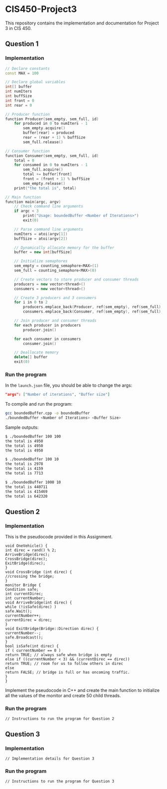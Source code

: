 # CIS450-Project3

This repository contains the implementation and documentation for Project 3 in CIS 450.

## Question 1

### Implementation

```cpp
// Declare constants
const MAX = 100

// Declare global variables
int[] buffer
int numIters
int buffSize
int front = 0
int rear = 0

// Producer function
function Producer(sem_empty, sem_full, id)
    for produced in 0 to numIters - 1
        sem_empty.acquire()
        buffer[rear] = produced
        rear = (rear + 1) % buffSize
        sem_full.release()

// Consumer function
function Consumer(sem_empty, sem_full, id)
    total = 0
    for consumed in 0 to numIters - 1
        sem_full.acquire()
        total += buffer[front]
        front = (front + 1) % buffSize
        sem_empty.release()
    print("the total is", total)

// Main function
function main(argc, argv)
    // Check command line arguments
    if argc < 3
        print("Usage: boundedBuffer <Number of Iterations>")
        exit(0)

    // Parse command line arguments
    numIters = atoi(argv[1])
    buffSize = atoi(argv[2])

    // Dynamically allocate memory for the buffer
    buffer = new int[buffSize]

    // Initialize semaphores
    sem_empty = counting_semaphore<MAX>(1)
    sem_full = counting_semaphore<MAX>(0)

    // Create vectors to store producer and consumer threads
    producers = new vector<thread>()
    consumers = new vector<thread>()

    // Create 3 producers and 3 consumers
    for i in 0 to 2
        producers.emplace_back(Producer, ref(sem_empty), ref(sem_full), i)
        consumers.emplace_back(Consumer, ref(sem_empty), ref(sem_full), i)

    // Join producer and consumer threads
    for each producer in producers
        producer.join()

    for each consumer in consumers
        consumer.join()

    // Deallocate memory
    delete[] buffer
    exit(0)
```

### Run the program

In the `launch.json` file, you should be able to change the args:

```json
"args": ["Number of iterations", "Buffer size"]
```

To compile and run the program:

```bash
gcc boundedBuffer.cpp -o boundedBuffer
./boundedBuffer <Number of Iterations> <Buffer Size>
```

Sample outputs:

```bash
$ ./boundedBuffer 100 100
the total is 4950
the total is 4950
the total is 4950

$ ./boundedBuffer 100 10
the total is 2978
the total is 4159
the total is 7713

$ ./boundedBuffer 1000 10
the total is 440711
the total is 415469
the total is 642320
```

## Question 2

### Implementation
This is the pseudocode provided in this Assignment.
```plaintext
void OneVehicle() {
int direc = rand() % 2;
ArriveBridge(direc);
CrossBridge(direc);
ExitBridge(direc);
}
void CrossBridge (int direc) {
//crossing the bridge;
}
monitor Bridge {
Condition safe;
int currentDirec;
int currentNumber;
void ArriveBridge(int direc) {
while (!isSafe(direc) )
safe.Wait();
currentNumber++;
currentDirec = direc;
}
void ExitBridge(Bridge::Direction direc) {
currentNumber--;
safe.Broadcast();
}
bool isSafe(int direc) {
if ( currentNumber == 0 )
return TRUE; // always safe when bridge is empty
else if ((currentNumber < 3) && (currentDirec == direc))
return TRUE; // room for us to follow others in direc
else
return FALSE; // bridge is full or has oncoming traffic.
}
}

```
Implement the pseudocode in C++ and create the main function to initialize all the values of the monitor and create 50 child threads.

### Run the program

```plaintext
// Instructions to run the program for Question 2
```

## Question 3

### Implementation

```plaintext
// Implementation details for Question 3
```

### Run the program

```plaintext
// Instructions to run the program for Question 3
```
```
